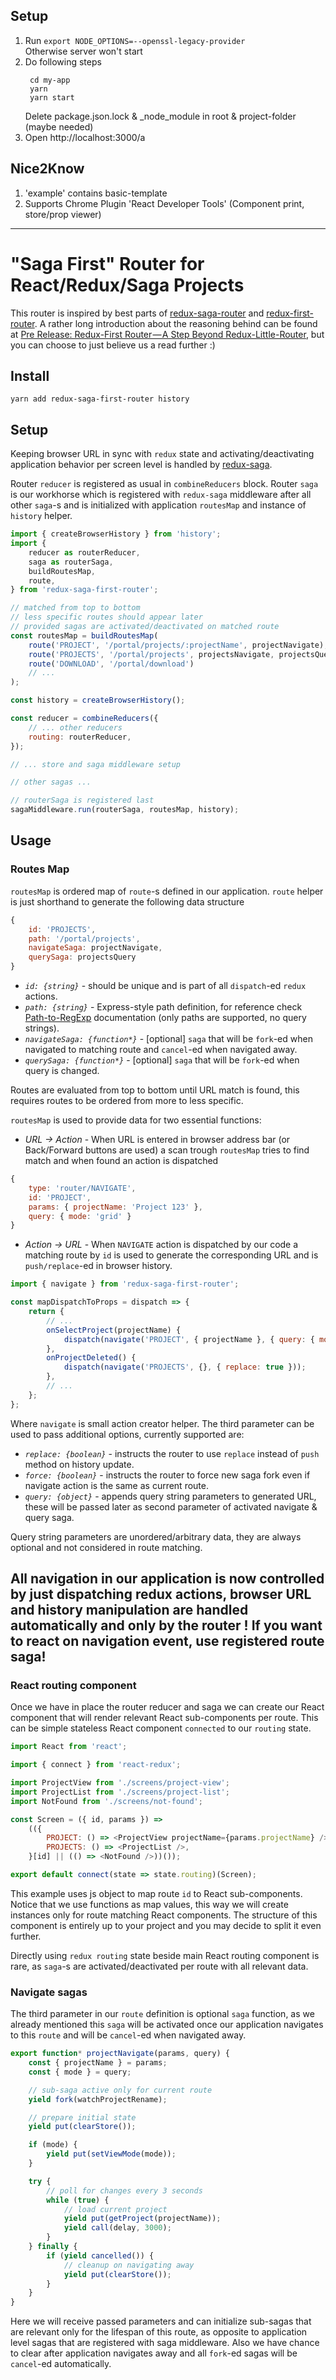 ## Setup
1. Run `export NODE_OPTIONS=--openssl-legacy-provider`   
   Otherwise server won't start
1. Do following steps
   ```
	cd my-app
	yarn
	yarn start
   ```
   Delete package.json.lock & _node_module in root & project-folder (maybe needed)
1. Open http://localhost:3000/a


## Nice2Know
1. 'example' contains basic-template
2. Supports Chrome Plugin 'React Developer Tools' (Component print, store/prop viewer)


---

# "Saga First" Router for React/Redux/Saga Projects

This router is inspired by best parts of [redux-saga-router](https://github.com/jfairbank/redux-saga-router) and [redux-first-router](https://github.com/faceyspacey/redux-first-router). A rather long introduction about the reasoning behind can be found at [Pre Release: Redux-First Router — A Step Beyond Redux-Little-Router](https://medium.com/faceyspacey/pre-release-redux-first-router-a-step-beyond-redux-little-router-cd2716576aea), but you can choose to just believe us a read further :)

## Install

```
yarn add redux-saga-first-router history
```

## Setup

Keeping browser URL in sync with `redux` state and activating/deactivating application behavior per screen level is handled by [redux-saga](https://github.com/redux-saga/redux-saga).

Router `reducer` is registered as usual in `combineReducers` block. Router `saga` is our workhorse which is registered with `redux-saga` middleware after all other `saga`-s and is initialized with application `routesMap` and instance of `history` helper.

```js
import { createBrowserHistory } from 'history';
import {
	reducer as routerReducer,
	saga as routerSaga,
	buildRoutesMap,
	route,
} from 'redux-saga-first-router';

// matched from top to bottom
// less specific routes should appear later
// provided sagas are activated/deactivated on matched route
const routesMap = buildRoutesMap(
	route('PROJECT', '/portal/projects/:projectName', projectNavigate),
	route('PROJECTS', '/portal/projects', projectsNavigate, projectsQuery),
	route('DOWNLOAD', '/portal/download')
	// ...
);

const history = createBrowserHistory();

const reducer = combineReducers({
	// ... other reducers
	routing: routerReducer,
});

// ... store and saga middleware setup

// other sagas ...

// routerSaga is registered last
sagaMiddleware.run(routerSaga, routesMap, history);
```

## Usage

### Routes Map

`routesMap` is ordered map of `route`-s defined in our application. `route` helper is just shorthand to generate the following data structure

```js
{
    id: 'PROJECTS',
    path: '/portal/projects',
    navigateSaga: projectNavigate,
    querySaga: projectsQuery
}
```

-   _`id: {string}`_ - should be unique and is part of all `dispatch`-ed `redux` actions.
-   _`path: {string}`_ - Express-style path definition, for reference check [Path-to-RegExp](https://github.com/pillarjs/path-to-regexp) documentation (only paths are supported, no query strings).
-   _`navigateSaga: {function*}`_ - [optional] `saga` that will be `fork`-ed when navigated to matching route and `cancel`-ed when navigated away.
-   _`querySaga: {function*}`_ - [optional] `saga` that will be `fork`-ed when query is changed.

Routes are evaluated from top to bottom until URL match is found, this requires routes to be ordered from more to less specific.

`routesMap` is used to provide data for two essential functions:

-   _URL -> Action_ - When URL is entered in browser address bar (or Back/Forward buttons are used) a scan trough `routesMap` tries to find match and when found an action is dispatched

```js
{
    type: 'router/NAVIGATE',
    id: 'PROJECT',
    params: { projectName: 'Project 123' },
    query: { mode: 'grid' }
}
```

-   _Action -> URL_ - When `NAVIGATE` action is dispatched by our code a matching route by `id` is used to generate the corresponding URL and is `push/replace`-ed in browser history.

```js
import { navigate } from 'redux-saga-first-router';

const mapDispatchToProps = dispatch => {
	return {
		// ...
		onSelectProject(projectName) {
			dispatch(navigate('PROJECT', { projectName }, { query: { mode: 'grid' } }));
		},
		onProjectDeleted() {
			dispatch(navigate('PROJECTS', {}, { replace: true }));
		},
		// ...
	};
};
```

Where `navigate` is small action creator helper. The third parameter can be used to pass additional options, currently supported are:

-   _`replace: {boolean}`_ - instructs the router to use `replace` instead of `push` method on history update.
-   _`force: {boolean}`_ - instructs the router to force new saga fork even if navigate action is the same as current route.
-   _`query: {object}`_ - appends query string parameters to generated URL, these will be passed later as second parameter of activated navigate & query saga.

Query string parameters are unordered/arbitrary data, they are always optional and not considered in route matching.

## All navigation in our application is now controlled by **just dispatching redux actions**, browser URL and history manipulation are handled automatically and **only by the router** ! If you want to react on navigation event, use registered route **saga**!

### React routing component

Once we have in place the router reducer and saga we can create our React component that will render relevant React sub-components per route. This can be simple stateless React component `connected` to our `routing` state.

```js
import React from 'react';

import { connect } from 'react-redux';

import ProjectView from './screens/project-view';
import ProjectList from './screens/project-list';
import NotFound from './screens/not-found';

const Screen = ({ id, params }) =>
	(({
		PROJECT: () => <ProjectView projectName={params.projectName} />,
		PROJECTS: () => <ProjectList />,
	}[id] || (() => <NotFound />))());

export default connect(state => state.routing)(Screen);
```

This example uses js object to map route `id` to React sub-components. Notice that we use functions as map values, this way we will create instances only for route matching React components. The structure of this component is entirely up to your project and you may decide to split it even further.

Directly using `redux routing` state beside main React routing component is rare, as `saga`-s are activated/deactivated per route with all relevant data.

### Navigate sagas

The third parameter in our `route` definition is optional `saga` function, as we already mentioned this `saga` will be activated once our application navigates to this `route` and will be `cancel`-ed when navigated away.

```js
export function* projectNavigate(params, query) {
	const { projectName } = params;
	const { mode } = query;

	// sub-saga active only for current route
	yield fork(watchProjectRename);

	// prepare initial state
	yield put(clearStore());

	if (mode) {
		yield put(setViewMode(mode));
	}

	try {
		// poll for changes every 3 seconds
		while (true) {
			// load current project
			yield put(getProject(projectName));
			yield call(delay, 3000);
		}
	} finally {
		if (yield cancelled()) {
			// cleanup on navigating away
			yield put(clearStore());
		}
	}
}
```

Here we will receive passed parameters and can initialize sub-sagas that are relevant only for the lifespan of this route, as opposite to application level sagas that are registered with saga middleware. Also we have chance to clear after application navigates away and all `fork`-ed sagas will be `cancel`-ed automatically.
